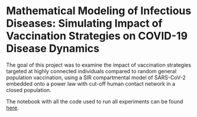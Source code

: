 # Mathematical Modeling of Infectious Diseases: Simulating Impact of Vaccination Strategies on COVID-19 Disease Dynamics

The goal of this project was to examine the impact of vaccination strategies targeted at highly connected individuals compared to random general population vaccination, using a SIR compartmental model of SARS-CoV-2 embedded onto a power law with cut-off human contact network in a closed population.  

The notebook with all the code used to run all experiments can be found [here](https://github.com/luca-martial/epi-modeling/blob/main/vaccination_simulations.ipynb).
